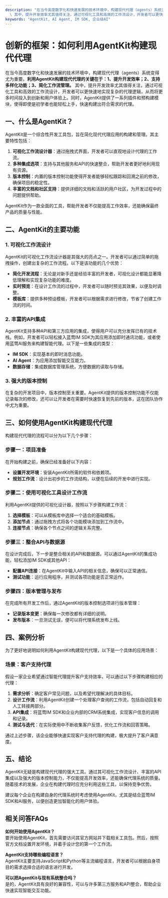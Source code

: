 ```yaml
---
description: "在当今高度数字化和快速发展的技术环境中，构建现代代理（agents）系统变得尤为重要。**利用AgentKit构建现代代理的关键在于：1、提升开发效率；2、支持多样化功能；3、简化工作流管理。**\
  \ 其中，提升开发效率尤其值得关注，通过可视化工具和高效的工作流设计，开发者可以更快速地实现复杂的代理逻辑，从而将更多时间投入到创新和用户体验上。同时，AgentKit提供了一系列插件和预构建模块，使得即使是初学者也能轻松上手，快速构建出符合需求的代理。"
keywords: "AgentKit, AI Agent, IM SDK, 企业级AI"
---
```

# 创新的框架：如何利用AgentKit构建现代代理  

在当今高度数字化和快速发展的技术环境中，构建现代代理（agents）系统变得尤为重要。**利用AgentKit构建现代代理的关键在于：1、提升开发效率；2、支持多样化功能；3、简化工作流管理。** 其中，提升开发效率尤其值得关注，通过可视化工具和高效的工作流设计，开发者可以更快速地实现复杂的代理逻辑，从而将更多时间投入到创新和用户体验上。同时，AgentKit提供了一系列插件和预构建模块，使得即使是初学者也能轻松上手，快速构建出符合需求的代理。

## 一、什么是AgentKit？

AgentKit是一个综合性开发工具包，旨在简化现代代理应用的构建和管理。其主要特性包括：

1. **可视化工作流设计器**：通过拖拽式界面，开发者可以直观地设计代理的工作流。
2. **多种集成选项**：支持与其他服务和API的快速整合，帮助开发者更好地利用现有资源。
3. **版本控制**：内置的版本控制功能使得开发者能够轻松跟踪和回溯之前的修改，确保项目的稳定性。
4. **丰富的文档和社区支持**：提供详细的文档和活跃的用户社区，为开发过程中的问题提供帮助。

AgentKit作为一款全面的工具，帮助开发者不仅能提高工作效率，还能确保最终产品的质量与性能。

## 二、AgentKit的主要功能

### 1. 可视化工作流设计

AgentKit的可视化工作流设计器是其强大的亮点之一。开发者可以通过简单的拖拽操作，创建出复杂的工作流程。以下是该功能的几个优势：

- **简化开发流程**：无论是对新手还是经验丰富的开发者，可视化设计都能显著降低理解和实现复杂功能的难度。
- **实时预览**：在设计工作流的过程中，开发者可以随时预览其效果，以便及时调整。
- **模板库**：提供多种预设模板，开发者可以根据需求进行修改，节省了创建工作流的时间。

### 2. 丰富的API集成

AgentKit支持多种API和第三方应用的集成，使得用户可以充分发挥已有的技术栈。例如，开发者可以轻松接入蓝莺IM SDK为其应用添加即时通讯功能，或者使用蓝莺AI服务来构建智能代理。以下是一些集成的类型：

- **IM SDK**：实现基本的即时消息功能。
- **AI Agent**：为应用添加智能交互能力。
- **数据存储**：集成数据库管理系统，方便数据的读取与存储。

### 3. 强大的版本控制

在复杂的开发项目中，版本控制至关重要。AgentKit提供的版本控制功能不仅能记录每次的修改，还可以让开发者在需要时快速恢复到先前的版本，这在团队协作中尤为重要。

## 三、如何使用AgentKit构建现代代理

构建现代代理的流程可以分为以下几个步骤：

### 步骤一：项目准备

在开始构建之前，确保已经准备好以下内容：

- **设置开发环境**：安装AgentKit所需的软件和依赖项。
- **规划工作流**：设计出初步的工作流结构，以便在后续的开发中进行实现。

### 步骤二：使用可视化工具设计工作流

利用AgentKit提供的可视化设计器，按照以下步骤构建工作流：

1. **选择模板**：可以从模板库中选择一个适合的基础模板。
2. **添加节点**：通过拖拽方式将各个功能模块添加到工作流中。
3. **连接节点**：确保各个节点之间的逻辑关系完整。

### 步骤三：整合API与数据源

在设计完成后，下一步是整合相关的API和数据源。可以通过AgentKit的集成功能，轻松添加IM SDK或其他API：

- **配置API连接**：在AgentKit中输入API的相关信息，确保可以正常通信。
- **测试功能**：运行应用程序，并测试各项功能是否正常运作。

### 步骤四：版本管理与发布

在完成所有开发工作后，通过AgentKit的版本控制选项进行版本管理：

- **记录版本变更**：确保每一次修改都有详细的说明。
- **发布版本**：一旦测试无误，便可以将代理系统发布上线。

## 四、案例分析

为了更好地说明如何利用AgentKit构建现代代理，以下是一个具体的应用场景：

### 场景：客户支持代理

假设一家企业希望通过智能代理提升客户支持效率，可以通过以下步骤构建相应的代理：

1. **需求分析**：确定客户常见问题，以及希望代理解决的具体目标。
2. **设计工作流**：利用AgentKit创建一个处理客户查询的工作流，包括自动回复和人工转接两部分。
3. **API集成**：将蓝莺IM SDK和企业内部的CRM系统集成，实现客户信息的调用和记录。
4. **测试与迭代**：在实际使用中不断收集客户反馈，优化工作流和回答策略。

通过上述步骤，该企业能够快速实现客户支持代理的构建，极大提升了客户满意度。

## 五、结论

AgentKit无疑是构建现代代理的强大工具。通过其可视化工作流设计、丰富的API集成以及强大的版本控制能力，不仅能提高开发效率，还能确保代理系统的质量。随着技术的发展，企业在构建代理时应充分利用这些工具，以保持竞争优势。

建议每个企业在构建自身的代理系统时考虑使用AgentKit，尤其是结合蓝莺IM SDK和AI服务，以便创造更加智能化的用户体验。

## 相关问答FAQs

**如何开始使用AgentKit？**  
要开始使用AgentKit，首先需要访问其官方网站并下载相关工具包。然后，按照官方文档设置开发环境，并着手设计您的第一个工作流。

**AgentKit支持哪些编程语言？**  
AgentKit主要支持JavaScript和Python等主流编程语言，开发者可以根据自身项目的需求选择合适的语言进行开发。

**可以把AgentKit与现有系统整合吗？**  
是的，AgentKit具有良好的兼容性，可以与许多第三方服务和API整合，帮助企业快速实现智能交互功能。
